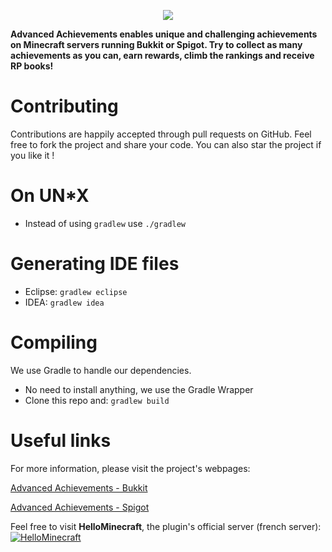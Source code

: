 <p align="center">
<img src ="http://images.jupload.fr/1442335330.png" />
</p>

**Advanced Achievements enables unique and challenging achievements on Minecraft servers running Bukkit or Spigot. Try to collect as many achievements as you can, earn rewards, climb the rankings and receive RP books!**

# Contributing

Contributions are happily accepted through pull requests on GitHub. Feel free to fork the project and share your code. You can also star the project if you like it !

# On UN*X
* Instead of using `gradlew` use `./gradlew`

# Generating IDE files

* Eclipse: `gradlew eclipse`
* IDEA: `gradlew idea`

# Compiling

We use Gradle to handle our dependencies.

* No need to install anything, we use the Gradle Wrapper
* Clone this repo and: `gradlew build`


# Useful links

For more information, please visit the project's webpages:

[Advanced Achievements - Bukkit](http://dev.bukkit.org/bukkit-plugins/advanced-achievements/)

[Advanced Achievements - Spigot](https://www.spigotmc.org/resources/advanced-achievements.6239/)

Feel free to visit **HelloMinecraft**, the plugin's official server (french server):
[![HelloMinecraft](http://img11.hostingpics.net/pics/487719servericon.png)](http://hellominecraft.fr/)



